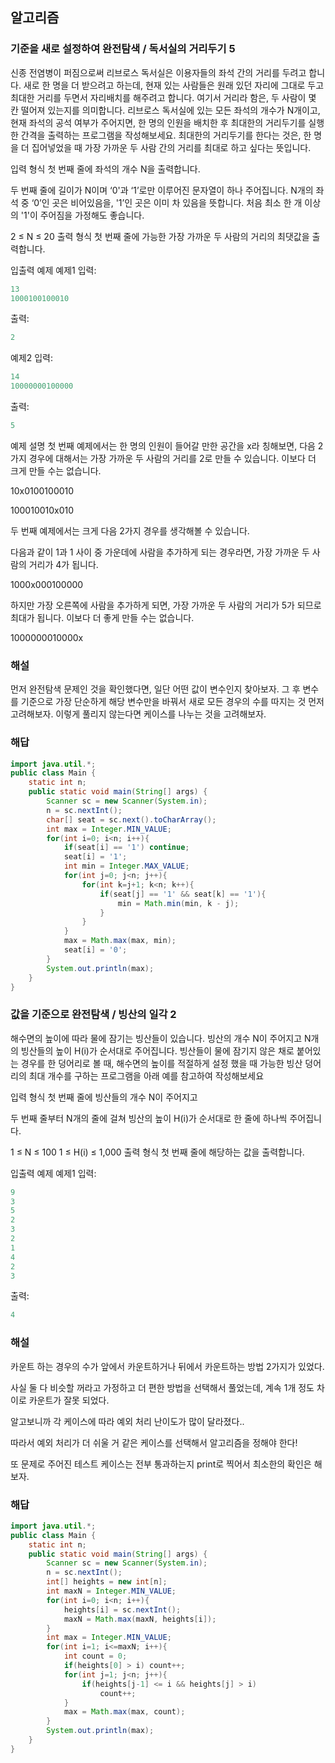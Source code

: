 ## 알고리즘

### 기준을 새로 설정하여 완전탐색 / 독서실의 거리두기 5

신종 전염병이 퍼짐으로써 리브로스 독서실은 이용자들의 좌석 간의 거리를 두려고 합니다. 새로 한 명을 더 받으려고 하는데, 현재 있는 사람들은 원래 있던 자리에 그대로 두고 최대한 거리를 두면서 자리배치를 해주려고 합니다. 여기서 거리라 함은, 두 사람이 몇 칸 떨어져 있는지를 의미합니다. 리브로스 독서실에 있는 모든 좌석의 개수가 N개이고, 현재 좌석의 공석 여부가 주어지면, 한 명의 인원을 배치한 후 최대한의 거리두기를 실행한 간격을 출력하는 프로그램을 작성해보세요. 최대한의 거리두기를 한다는 것은, 한 명을 더 집어넣었을 때 가장 가까운 두 사람 간의 거리를 최대로 하고 싶다는 뜻입니다.

입력 형식
첫 번째 줄에 좌석의 개수 N을 출력합니다.

두 번째 줄에 길이가 N이며 ‘0'과 ‘1’로만 이루어진 문자열이 하나 주어집니다. N개의 좌석 중 ‘0’인 곳은 비어있음을, '1’인 곳은 이미 차 있음을 뜻합니다. 처음 최소 한 개 이상의 '1'이 주어짐을 가정해도 좋습니다.

2 ≤ N ≤ 20
출력 형식
첫 번째 줄에 가능한 가장 가까운 두 사람의 거리의 최댓값을 출력합니다.

입출력 예제
예제1
입력:
```java
13
1000100100010
```

출력:
```java
2
```

예제2
입력:

```java
14
10000000100000
```

출력:

```java
5
```

예제 설명
첫 번째 예제에서는 한 명의 인원이 들어갈 만한 공간을 x라 칭해보면, 다음 2가지 경우에 대해서는 가장 가까운 두 사람의 거리를 2로 만들 수 있습니다. 이보다 더 크게 만들 수는 없습니다.

10x0100100010
   
100010010x010

두 번째 예제에서는 크게 다음 2가지 경우를 생각해볼 수 있습니다.

다음과 같이 1과 1 사이 중 가운데에 사람을 추가하게 되는 경우라면, 가장 가까운 두 사람의 거리가 4가 됩니다.

1000x000100000

하지만 가장 오른쪽에 사람을 추가하게 되면, 가장 가까운 두 사람의 거리가 5가 되므로 최대가 됩니다. 이보다 더 좋게 만들 수는 없습니다.

1000000010000x

### 해설

먼저 완전탐색 문제인 것을 확인했다면, 일단 어떤 값이 변수인지 찾아보자. 그 후 변수를 기준으로 가장 단순하게 해당 변수만을 바꿔서 새로 모든 경우의 수를 따지는 것 먼저 고려해보자. 이렇게 풀리지 않는다면 케이스를 나누는 것을 고려해보자.

### 해답

```java
import java.util.*;
public class Main {
    static int n;
    public static void main(String[] args) {
        Scanner sc = new Scanner(System.in);
        n = sc.nextInt();
        char[] seat = sc.next().toCharArray();
        int max = Integer.MIN_VALUE;
        for(int i=0; i<n; i++){
            if(seat[i] == '1') continue;
            seat[i] = '1';
            int min = Integer.MAX_VALUE;
            for(int j=0; j<n; j++){
                for(int k=j+1; k<n; k++){
                    if(seat[j] == '1' && seat[k] == '1'){
                        min = Math.min(min, k - j);
                    }
                }
            }
            max = Math.max(max, min);
            seat[i] = '0';
        }
        System.out.println(max);
    }
}
```

### 값을 기준으로 완전탐색 / 빙산의 일각 2

해수면의 높이에 따라 물에 잠기는 빙산들이 있습니다. 빙산의 개수 N이 주어지고 N개의 빙산들의 높이 H(i)가 순서대로 주어집니다. 빙산들이 물에 잠기지 않은 채로 붙어있는 경우를 한 덩어리로 볼 때, 해수면의 높이를 적절하게 설정 했을 때 가능한 빙산 덩어리의 최대 개수를 구하는 프로그램을 아래 예를 참고하여 작성해보세요

입력 형식
첫 번째 줄에 빙산들의 개수 N이 주어지고

두 번째 줄부터 N개의 줄에 걸쳐 빙산의 높이 H(i)가 순서대로 한 줄에 하나씩 주어집니다.

1 ≤ N ≤ 100
1 ≤ H(i) ≤ 1,000
출력 형식
첫 번째 줄에 해당하는 값을 출력합니다.

입출력 예제
예제1
입력:
```java
9
3
5
2
3
2
1
4
2
3
```

출력:

```java
4
```

### 해설

카운트 하는 경우의 수가 앞에서 카운트하거나 뒤에서 카운트하는 방법 2가지가 있었다.

사실 둘 다 비슷할 꺼라고 가정하고 더 편한 방법을 선택해서 풀었는데, 계속 1개 정도 차이로 카운트가 잘못 되었다.

알고보니까 각 케이스에 따라 예외 처리 난이도가 많이 달라졌다..

따라서 예외 처리가 더 쉬울 거 같은 케이스를 선택해서 알고리즘을 정해야 한다!

또 문제로 주어진 테스트 케이스는 전부 통과하는지 print로 찍어서 최소한의 확인은 해보자.

### 해답

```java
import java.util.*;
public class Main {
    static int n;
    public static void main(String[] args) {
        Scanner sc = new Scanner(System.in);
        n = sc.nextInt();
        int[] heights = new int[n];
        int maxN = Integer.MIN_VALUE;
        for(int i=0; i<n; i++){
            heights[i] = sc.nextInt();
            maxN = Math.max(maxN, heights[i]);
        }
        int max = Integer.MIN_VALUE;
        for(int i=1; i<=maxN; i++){
            int count = 0;
            if(heights[0] > i) count++;
            for(int j=1; j<n; j++){
                if(heights[j-1] <= i && heights[j] > i)
                    count++;
            }
            max = Math.max(max, count);
        }
        System.out.println(max);
    }
}
```
